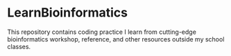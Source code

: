 # LearnBioinformatics

This repository contains coding practice I learn from cutting-edge bioinformatics workshop, reference, and other resources outside my school classes.
